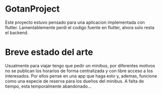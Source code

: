 # GotanProject
Este proyecto estuvo pensado para una aplicacion implementada con flutter. Lamentablemente perdi el codigo fuente en flutter, ahora solo resta el backend.

# Breve estado del arte
Usualmente para viajar tengo que pedir un minibus, por diferentes motivos no se publican los horarios de forma centralizada y con libre acceso a los interesados. Por ellos pense en una app que haga esto y, ademas, funcione como una especie de reserva para los dueños del minibus.
A falta de tiempo, esta temporalmente abandonado...  
